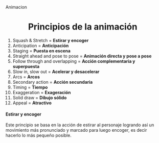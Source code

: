 Animacion

<h1 align="center">Principios de la animación</h1>

1. Squash & Stretch = **Estirar y encoger**
2. Anticipation = **Anticipación**
3. Staging = **Puesta en escena**
4. Straight ahead and pose to pose = **Animación directa y pose a pose**
5. Follow through and overlapping = **Acción complementaria y superpuesta**
6. Slow in, slow out = **Acelerar y desacelerar**
7. Arcs = **Arcos**
8. Secondary action = **Acción secundaria**
9. Timing = **Tiempo**
10. Exaggeration = **Exageración**
11. Solid draw = **Dibujo sólido**
12. Appeal = **Atractivo**
#### Estirar y encoger
Este principio se basa en la acción de estirar al personaje logrando así un movimiento más pronunciado y marcado para luego encoger, es decir hacerlo lo más pequeño posible.
